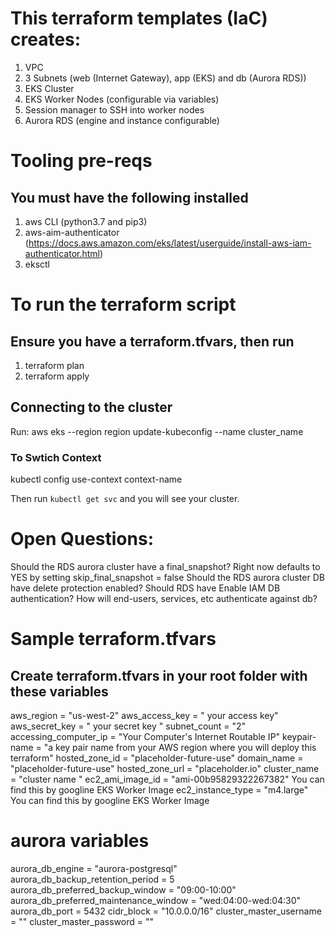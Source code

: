 # This terraform templates (IaC) creates:
1. VPC
2. 3 Subnets (web (Internet Gateway), app (EKS) and db (Aurora RDS))
3. EKS Cluster
4. EKS Worker Nodes (configurable via variables)
5. Session manager to SSH into worker nodes
6. Aurora RDS (engine and instance configurable)

# Tooling pre-reqs
## You must have the following installed
1. aws CLI (python3.7 and pip3)
2. aws-aim-authenticator (https://docs.aws.amazon.com/eks/latest/userguide/install-aws-iam-authenticator.html)
3. eksctl

# To run the terraform script
## Ensure you have a terraform.tfvars, then run
1. terraform plan
2. terraform apply

## Connecting to the cluster
Run:
aws eks --region region update-kubeconfig --name cluster_name
### To Swtich Context
kubectl config use-context context-name

Then run `kubectl get svc` and you will see your cluster.

# Open Questions:
Should the RDS aurora cluster have a final_snapshot? Right now defaults to YES by setting skip_final_snapshot = false
Should the RDS aurora cluster DB have delete protection enabled?
Should RDS have Enable IAM DB authentication? How will end-users, services, etc authenticate against db?

# Sample terraform.tfvars
## Create terraform.tfvars in your root folder with these variables

aws_region            = "us-west-2"
aws_access_key        = " your access key"
aws_secret_key        = " your secret key "
subnet_count          = "2"
accessing_computer_ip = "Your Computer's Internet Routable IP"
keypair-name          = "a key pair name from your AWS region where you will deploy this terraform"
hosted_zone_id        = "placeholder-future-use"
domain_name           = "placeholder-future-use"
hosted_zone_url       = "placeholder.io"
cluster_name          = "cluster name "
ec2_ami_image_id      = "ami-00b95829322267382"  You can find this by googline EKS Worker Image
ec2_instance_type     = "m4.large"  You can find this by googline EKS Worker Image
# aurora variables
aurora_db_engine                       = "aurora-postgresql"
aurora_db_backup_retention_period      = 5
aurora_db_preferred_backup_window      = "09:00-10:00"
aurora_db_preferred_maintenance_window = "wed:04:00-wed:04:30"
aurora_db_port                         = 5432
cidr_block                             = "10.0.0.0/16"
cluster_master_username                = ""
cluster_master_password                = ""